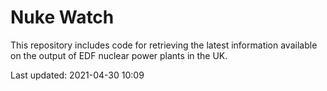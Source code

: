 # Nuke Watch

This repository includes code for retrieving the latest information available on the output of EDF nuclear power plants in the UK.

Last updated: 2021-04-30 10:09